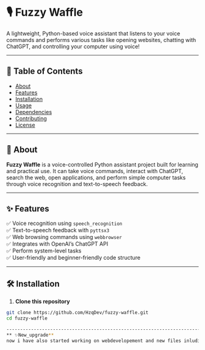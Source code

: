# 🎙️ Fuzzy Waffle

A lightweight, Python-based voice assistant that listens to your voice commands and performs various tasks like opening websites, chatting with ChatGPT, and controlling your computer using voice!

---

## 📌 Table of Contents

- [About](#about)
- [Features](#features)
- [Installation](#installation)
- [Usage](#usage)
- [Dependencies](#dependencies)
- [Contributing](#contributing)
- [License](#license)

---

## 📖 About

**Fuzzy Waffle** is a voice-controlled Python assistant project built for learning and practical use. It can take voice commands, interact with ChatGPT, search the web, open applications, and perform simple computer tasks through voice recognition and text-to-speech feedback.

---

## ✨ Features

✅ Voice recognition using `speech_recognition`  
✅ Text-to-speech feedback with `pyttsx3`  
✅ Web browsing commands using `webbrowser`  
✅ Integrates with OpenAI’s ChatGPT API  
✅ Perform system-level tasks  
✅ User-friendly and beginner-friendly code structure  

---

## 🛠️ Installation

1. **Clone this repository**

```bash
git clone https://github.com/HzqDev/fuzzy-waffle.git
cd fuzzy-waffle

------------------------------------------------------------------------------------------------------------------------------------------------------------------------------
** ✨New_upgrade**
now i have also started working on webdevelopement and new files inluding both Python and HTML/CSS will uploaded here



